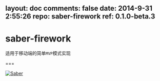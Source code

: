 layout: doc
comments: false
date: 2014-9-31 2:55:26
repo: saber-firework
ref: 0.1.0-beta.3
---

# saber-firework

适用于移动端的简单`MVP`模式实现

===

[![Saber](https://f.cloud.github.com/assets/157338/1485433/aeb5c72a-4714-11e3-87ae-7ef8ae66e605.png)](http://ecomfe.github.io/saber/)
